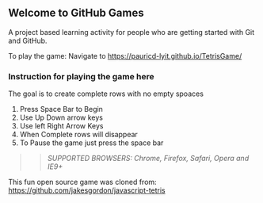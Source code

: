 ## Welcome to GitHub Games

A project based learning activity for people who are getting started with Git and GitHub.

To play the game:
Navigate to https://pauricd-lyit.github.io/TetrisGame/

### Instruction for playing the game here
The goal is to create complete rows with no empty spoaces
1. Press Space Bar to Begin
2. Use Up Down arrow keys
3. Use left Right Arrow Keys
4. When Complete rows will disappear
5. To Pause the game just press the space bar
>> _*SUPPORTED BROWSERS*: Chrome, Firefox, Safari, Opera and IE9+_

This fun open source game was cloned from: https://github.com/jakesgordon/javascript-tetris
